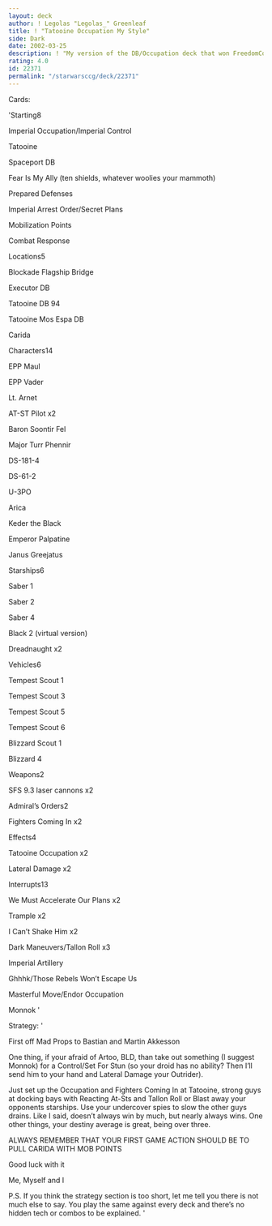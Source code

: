 ```yaml
---
layout: deck
author: ! Legolas "Legolas_" Greenleaf
title: ! "Tatooine Occupation My Style"
side: Dark
date: 2002-03-25
description: ! "My version of the DB/Occupation deck that won FreedomCon."
rating: 4.0
id: 22371
permalink: "/starwarsccg/deck/22371"
---
```

Cards: 

'Starting8

Imperial Occupation/Imperial Control

Tatooine

Spaceport DB

Fear Is My Ally (ten shields, whatever woolies your mammoth)

Prepared Defenses

Imperial Arrest Order/Secret Plans

Mobilization Points

Combat Response


Locations5

Blockade Flagship Bridge

Executor DB

Tatooine DB 94

Tatooine Mos Espa DB

Carida


Characters14

EPP Maul

EPP Vader

Lt. Arnet

AT-ST Pilot x2

Baron Soontir Fel

Major Turr Phennir

DS-181-4

DS-61-2

U-3PO

Arica

Keder the Black

Emperor Palpatine

Janus Greejatus


Starships6

Saber 1

Saber 2

Saber 4

Black 2 (virtual version)

Dreadnaught x2


Vehicles6

Tempest Scout 1

Tempest Scout 3

Tempest Scout 5

Tempest Scout 6

Blizzard Scout 1

Blizzard 4


Weapons2

SFS 9.3 laser cannons x2


Admiral’s Orders2

Fighters Coming In x2


Effects4

Tatooine Occupation x2

Lateral Damage x2


Interrupts13

We Must Accelerate Our Plans x2

Trample x2

I Can’t Shake Him x2

Dark Maneuvers/Tallon Roll x3

Imperial Artillery

Ghhhk/Those Rebels Won’t Escape Us

Masterful Move/Endor Occupation

Monnok '

Strategy: '

First off Mad Props to Bastian and Martin Akkesson


One thing, if your afraid of Artoo, BLD, than take out something (I suggest Monnok) for a Control/Set For Stun (so your droid has no ability?  Then I’ll send him to your hand and Lateral Damage your Outrider).


Just set up the Occupation and Fighters Coming In at Tatooine, strong guys at docking bays with Reacting At-Sts and Tallon Roll or Blast away your opponents starships.  Use your undercover spies to slow the other guys drains.  Like I said, doesn’t always win by much, but nearly always wins.  One other things, your destiny average is great, being over three.


ALWAYS REMEMBER THAT YOUR FIRST GAME ACTION SHOULD BE TO PULL CARIDA WITH MOB POINTS


Good luck with it


Me, Myself and I


P.S. If you think the strategy section is too short, let me tell you there is not much else to say.  You play the same against every deck and there’s no hidden tech or combos to be explained. '
